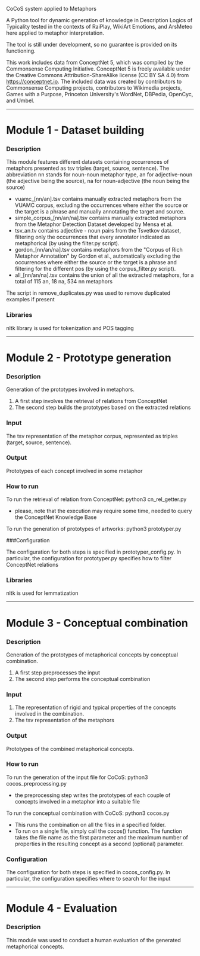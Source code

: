 CoCoS system applied to Metaphors

A Python tool for dynamic generation of knowledge in Description Logics of 
Typicality tested in the contexts of RaiPlay, WikiArt Emotions, and ArsMeteo
here applied to metaphor interpretation.

The tool is still under development, so no guarantee is provided on its functioning.

This work includes data from ConceptNet 5, which was compiled by the Commonsense Computing Initiative. ConceptNet 5 is freely available under the Creative Commons Attribution-ShareAlike license (CC BY SA 4.0) from https://conceptnet.io. The included data was created by contributors to Commonsense Computing projects, contributors to Wikimedia projects, Games with a Purpose, Princeton University's WordNet, DBPedia, OpenCyc, and Umbel.

------------------------------------------------------------------------------------------

# Module 1 - Dataset building

### Description

This module features different datasets containing occurrences of metaphors presented as tsv triples (target, source, sentence).
The abbreviation nn stands for noun-noun metaphor type, an for adjective-noun (the adjective being the source), na for noun-adjective (the noun being the source)

- vuamc_[nn/an].tsv contains manually extracted metaphors from the VUAMC corpus, excluding the occurrences where either the source or the target is a phrase and manually annotating the target and source.
- simple_corpus_[nn/an/na].tsv contains manually extracted metaphors from the Metaphor Detection Dataset developed by Mensa et al.
- tsv_an.tv contains adjective - noun pairs from the Tsvetkov dataset, filtering only the occurrences that every annotator indicated as metaphorical (by using the filter.py script).
- gordon_[nn/an/na].tsv contains metaphors from the "Corpus of Rich Metaphor Annotation" by Gordon et al., automatically excluding the occurrences where either the source or the target is a phrase and filtering for the different pos (by using the corpus_filter.py script).
- all_[nn/an/na].tsv contains the union of all the extracted metaphors, for a total of 115 an, 18 na, 534 nn metaphors

The script in remove_duplicates.py was used to remove duplicated examples if present

### Libraries 

nltk library is used for tokenization and POS tagging

------------------------------------------------------------------------------------------

# Module 2 - Prototype generation

### Description

Generation of the prototypes involved in metaphors.
1. A first step involves the retrieval of relations from ConceptNet
2. The second step builds the prototypes based on the extracted relations

### Input

The tsv representation of the metaphor corpus, represented as triples (target, source, sentence).

### Output

Prototypes of each concept involved in some metaphor

### How to run

To run the retrieval of relation from ConceptNet: python3 cn_rel_getter.py

- please, note that the execution may require some time, needed to query the ConceptNet Knowledge Base

To run the generation of prototypes of artworks: python3 prototyper.py

###Configuration

The configuration for both steps is specified in prototyper_config.py.
In particular, the configuration for prototyper.py specifies how to filter ConceptNet relations

### Libraries 

nltk is used for lemmatization

------------------------------------------------------------------------------------------

# Module 3 - Conceptual combination

### Description

Generation of the prototypes of metaphorical concepts by conceptual combination.
1. A first step preprocesses the input
2. The second step performs the conceptual combination

### Input

1. The representation of rigid and typical properties of the concepts involved in the combination.
2. The tsv representation of the metaphors

### Output

Prototypes of the combined metaphorical concepts.

### How to run

To run the generation of the input file for CoCoS: python3 cocos_preprocessing.py
- the preprocessing step writes the prototypes of each couple of concepts involved in a metaphor into a suitable file

To run the conceptual combination with CoCoS: python3 cocos.py
- This runs the combination on all the files in a specified folder.
- To run on a single file, simply call the cocos() function. The function takes the file name as the first parameter and the maximum number of properties in the resulting concept as a second (optional) parameter.

### Configuration

The configuration for both steps is specified in cocos_config.py.
In particular, the configuration specifies where to search for the input

------------------------------------------------------------------------------------------

# Module 4 - Evaluation


### Description

This module was used to conduct a human evaluation of the generated metaphorical concepts.